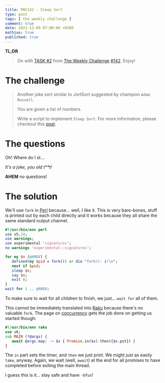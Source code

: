 ```yaml
---
title: PWC142 - Sleep Sort
type: post
tags: [ the weekly challenge ]
comment: true
date: 2021-12-09 07:00:00 +0100
mathjax: true
published: true
---
```


**TL;DR**

> On with [TASK #2][] from [The Weekly Challenge][] [#142][].
> Enjoy!

# The challenge

> Another joke sort similar to JortSort suggested by champion `Adam
> Russell`.
>
> You are given a list of numbers.
>
> Write a script to implement `Sleep Sort`. For more information, please
> checkout this [post][sleep-sort].

# The questions

Oh! Where do I st...

*It's a joke, you old t**t!*

**AHEM** no questions!


# The solution

We'll use `fork` in [Perl][] because... well, I like it. This is very
bare-bones, stuff is printed out by each child directly and it works
because they all share the same standard output channel.

```perl
#!/usr/bin/env perl
use v5.24;
use warnings;
use experimental 'signatures';
no warnings 'experimental::signatures';

for my $n (@ARGV) {
   defined(my $pid = fork()) or die "fork(): $!\n";
   next if $pid;
   sleep $n;
   say $n;
   exit 0;
}
wait for 1 .. @ARGV;
```

To make sure to wait for all children to finish, we just... `wait for`
all of them.

This cannot be immediately translated into [Raku][] because there's no
valuable `fork`. The page on [concurrency][] gets the job done on
getting us started though:

```raku
#!/usr/bin/env raku
use v6;
sub MAIN (*@args) {
   await @args.map: -> $x { Promise.in($x).then({$x.put}) }
}
```

The `in` part sets the timer, and `then` we just print. We might just as
easily `take`, anyway. Again, we wait (well, `await`) at the end for all
promises to have completed before exiting the main thread.

I guess this is it... stay safe and have `-Ofun`!

[The Weekly Challenge]: https://theweeklychallenge.org/
[#142]: https://theweeklychallenge.org/blog/perl-weekly-challenge-142/
[TASK #2]: https://theweeklychallenge.org/blog/perl-weekly-challenge-142/#TASK2
[Perl]: https://www.perl.org/
[Raku]: https://raku.org/
[sleep-sort]: https://iq.opengenus.org/sleep-sort
[concurrency]: https://docs.raku.org/language/concurrency
